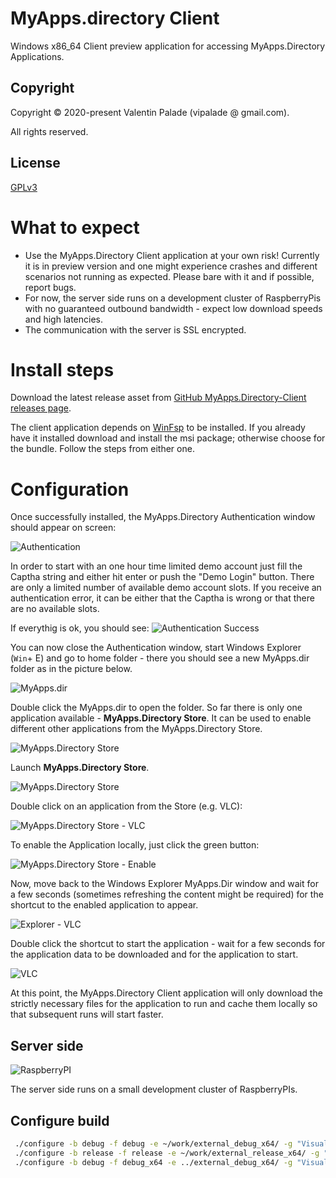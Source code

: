 # MyApps.directory Client

Windows x86_64 Client preview application for accessing MyApps.Directory Applications.

## Copyright

Copyright &copy; 2020-present Valentin Palade (vipalade @ gmail.com).

All rights reserved.

## License

[GPLv3](LICENSE)

# What to expect

 * Use the MyApps.Directory Client application at your own risk!
 Currently it is in preview version and one might experience crashes and different scenarios not running as expected. Please bare with it and if possible, report bugs.
 * For now, the server side runs on a development cluster of RaspberryPis with no guaranteed outbound bandwidth - expect low download speeds and high latencies.
 * The communication with the server is SSL encrypted.

# Install steps

Download the latest release asset from [GitHub MyApps.Directory-Client releases page](https://github.com/myapps-directory/myapps-client/releases).

The client application depends on [WinFsp](https://winfsp.dev/) to be installed.
If you already have it installed download and install the msi package; otherwise choose for the bundle. Follow the steps from either one.


# Configuration
Once successfully installed, the MyApps.Directory Authentication window should appear on screen:

![Authentication](media/p01.png)

In order to start with an one hour time limited demo account just fill the Captha string and either hit enter or push the "Demo Login" button.
There are only a limited number of available demo account slots. If you receive an authentication error, it can be either that the Captha is wrong or that there are no available slots.

If everythig is ok, you should see:
![Authentication Success](media/p02.png)

You can now close the Authentication window, start Windows Explorer (`Win`+ E) and go to home folder - there you should see a new MyApps.dir folder as in the picture below.

![MyApps.dir](media/p03.png)

Double click the MyApps.dir to open the folder.
So far there is only one application available - __MyApps.Directory Store__. It can be used to enable different other applications from the MyApps.Directory Store.

![MyApps.Directory Store](media/p04.png)

Launch __MyApps.Directory Store__.

![MyApps.Directory Store](media/p05.png)

Double click on an application from the Store (e.g. VLC):

![MyApps.Directory Store - VLC](media/p06.png)

To enable the Application locally, just click the green button:

![MyApps.Directory Store - Enable](media/p07.png)

Now, move back to the Windows Explorer MyApps.Dir window and wait for a few seconds (sometimes refreshing the content might be required) for the shortcut to the enabled application to appear.

![Explorer - VLC](media/p08.png)

Double click the shortcut to start the application - wait for a few seconds for the application data to be downloaded and for the application to start.

![VLC](media/p09.png)

At this point, the MyApps.Directory Client application will only download the strictly necessary files for the application to run and cache them locally so that subsequent runs will start faster.

## Server side

![RaspberryPI](media/rpi.png)

The server side runs on a small development cluster of RaspberryPIs.

## Configure build

```BASH
 ./configure -b debug -f debug -e ~/work/external_debug_x64/ -g "Visual Studio 16 2019" -P "-DSolidFrame_DIR=~/work/solidframe/build/debug" -P "-DQT5PREFIX_DIR:PATH=/c/data/qt/5.15.0/msvc2019_64/lib/cmake" -P "-DMYAPPS_FRONT_URL:STRING=aws-dev.host" -A x64
 ./configure -b release -f release -e ~/work/external_release_x64/ -g "Visual Studio 16 2019" -P "-DSolidFrame_DIR=~/work/solidframe/build/release" -P "-DQT5PREFIX_DIR:PATH=/c/data/qt/5.15.0/msvc2019_64/lib/cmake" -P "-DMYAPPS_FRONT_URL:STRING=front.myapps.directory:443" -A x64
 ./configure -b debug -f debug_x64 -e ../external_debug_x64/ -g "Visual Studio 17 2022" -P "-DSolidFrame_DIR=~/work/solidframe/build/debug" -P "-DQTPREFIX_DIR:PATH=/c/Qt/6.3.1/msvc2019_64/lib/cmake" -P "-DMYAPPS_FRONT_URL:STRING=front.myapps.directory:443" -A x64
```

